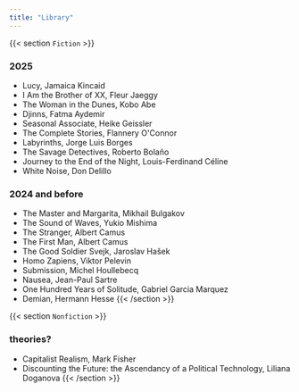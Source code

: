 ```yaml
---
title: "Library"
---
```


{{< section `Fiction` >}}
### 2025
- Lucy, Jamaica Kincaid
- I Am the Brother of XX, Fleur Jaeggy
- The Woman in the Dunes, Kobo Abe
- Djinns, Fatma Aydemir
- Seasonal Associate, Heike Geissler
- The Complete Stories, Flannery O'Connor
- Labyrinths, Jorge Luis Borges
- The Savage Detectives, Roberto Bolaño
- Journey to the End of the Night, Louis-Ferdinand Céline
- White Noise, Don Delillo
### 2024 and before
- The Master and Margarita, Mikhail Bulgakov
- The Sound of Waves, Yukio Mishima
- The Stranger, Albert Camus
- The First Man, Albert Camus
- The Good Soldier Svejk, Jaroslav Hašek
- Homo Zapiens, Viktor Pelevin
- Submission, Michel Houllebecq
- Nausea, Jean-Paul Sartre
- One Hundred Years of Solitude, Gabriel Garcia Marquez
- Demian, Hermann Hesse
{{< /section >}}


{{< section `Nonfiction` >}}
### theories?
- Capitalist Realism, Mark Fisher
- Discounting the Future: the Ascendancy of a Political Technology, Liliana Doganova
{{< /section >}}


